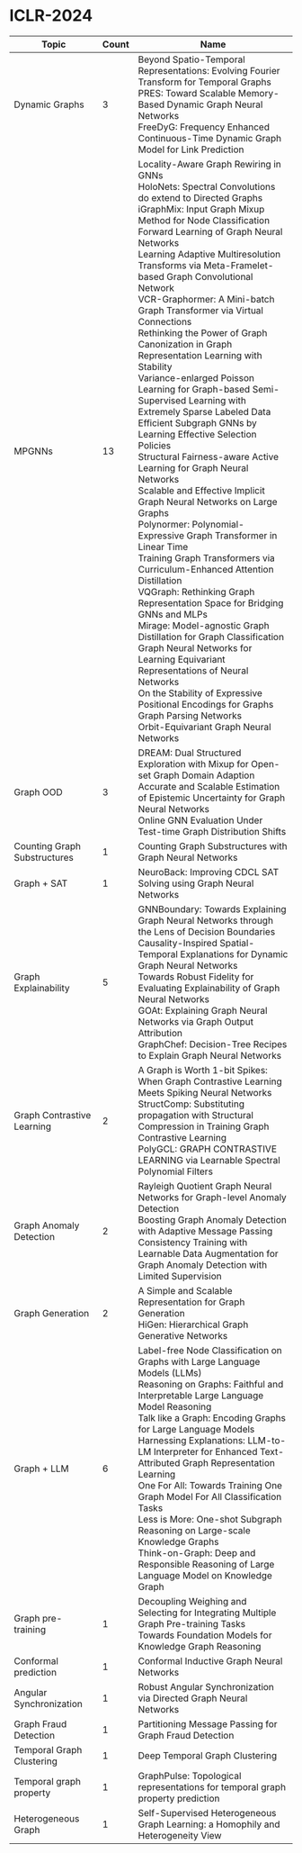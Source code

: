 # ICLR-2024

| Topic                       | Count | Name                                              |
|---------------------------------|----------|---------------------------------------------------------|
|Dynamic Graphs |3|Beyond Spatio-Temporal Representations: Evolving Fourier Transform for Temporal Graphs <br> PRES: Toward Scalable Memory-Based Dynamic Graph Neural Networks<br> FreeDyG: Frequency Enhanced Continuous-Time Dynamic Graph Model for Link Prediction|
|MPGNNs|13| Locality-Aware Graph Rewiring in GNNs <br> HoloNets: Spectral Convolutions do extend to Directed Graphs <br> iGraphMix: Input Graph Mixup Method for Node Classification<br> Forward Learning of Graph Neural Networks<br> Learning Adaptive Multiresolution Transforms via Meta-Framelet-based Graph Convolutional Network <br> VCR-Graphormer: A Mini-batch Graph Transformer via Virtual Connections<br> Rethinking the Power of Graph Canonization in Graph Representation Learning with Stability <br> Variance-enlarged Poisson Learning for Graph-based Semi-Supervised Learning with Extremely Sparse Labeled Data<br> Efficient Subgraph GNNs by Learning Effective Selection Policies <br> Structural Fairness-aware Active Learning for Graph Neural Networks <br> Scalable and Effective Implicit Graph Neural Networks on Large Graphs <br> Polynormer: Polynomial-Expressive Graph Transformer in Linear Time <br> Training Graph Transformers via Curriculum-Enhanced Attention Distillation<br> VQGraph: Rethinking Graph Representation Space for Bridging GNNs and MLPs <br> Mirage: Model-agnostic Graph Distillation for Graph Classification<br> Graph Neural Networks for Learning Equivariant Representations of Neural Networks <br> On the Stability of Expressive Positional Encodings for Graphs <br> Graph Parsing Networks <br> Orbit-Equivariant Graph Neural Networks|
|Graph OOD| 3| DREAM: Dual Structured Exploration with Mixup for Open-set Graph Domain Adaption<br> Accurate and Scalable Estimation of Epistemic Uncertainty for Graph Neural Networks <br> Online GNN Evaluation Under Test-time Graph Distribution Shifts|
|Counting Graph Substructures|1|Counting Graph Substructures with Graph Neural Networks|
|Graph + SAT|1|NeuroBack: Improving CDCL SAT Solving using Graph Neural Networks|
|Graph Explainability| 5| GNNBoundary: Towards Explaining Graph Neural Networks through the Lens of Decision Boundaries <br> Causality-Inspired Spatial-Temporal Explanations for Dynamic Graph Neural Networks <br> Towards Robust Fidelity for Evaluating Explainability of Graph Neural Networks <br> GOAt: Explaining Graph Neural Networks via Graph Output Attribution <br> GraphChef: Decision-Tree Recipes to Explain Graph Neural Networks|
|Graph Contrastive Learning| 2| A Graph is Worth 1-bit Spikes: When Graph Contrastive Learning Meets Spiking Neural Networks <br> StructComp: Substituting propagation with Structural Compression in Training Graph Contrastive Learning<br> PolyGCL: GRAPH CONTRASTIVE LEARNING via Learnable Spectral Polynomial Filters|
|Graph Anomaly Detection| 2| Rayleigh Quotient Graph Neural Networks for Graph-level Anomaly Detection<br> Boosting Graph Anomaly Detection with Adaptive Message Passing<br> Consistency Training with Learnable Data Augmentation for Graph Anomaly Detection with Limited Supervision|
|Graph Generation|2|A Simple and Scalable Representation for Graph Generation<br> HiGen: Hierarchical Graph Generative Networks|
|Graph + LLM| 6| Label-free Node Classification on Graphs with Large Language Models (LLMs)<br> Reasoning on Graphs: Faithful and Interpretable Large Language Model Reasoning<br>Talk like a Graph: Encoding Graphs for Large Language Models <br>Harnessing Explanations: LLM-to-LM Interpreter for Enhanced Text-Attributed Graph Representation Learning <br> One For All: Towards Training One Graph Model For All Classification Tasks <br> Less is More: One-shot Subgraph Reasoning on Large-scale Knowledge Graphs<br> Think-on-Graph: Deep and Responsible Reasoning of Large Language Model on Knowledge Graph|
|Graph pre-training| 1| Decoupling Weighing and Selecting for Integrating Multiple Graph Pre-training Tasks<br> Towards Foundation Models for Knowledge Graph Reasoning|
|Conformal prediction |1|Conformal Inductive Graph Neural Networks|
|Angular Synchronization|1|Robust Angular Synchronization via Directed Graph Neural Networks|
|Graph Fraud Detection| 1| Partitioning Message Passing for Graph Fraud Detection|
|Temporal Graph Clustering|1|Deep Temporal Graph Clustering|
|Temporal graph property |1|GraphPulse: Topological representations for temporal graph property prediction|
|Heterogeneous Graph|1|Self-Supervised Heterogeneous Graph Learning: a Homophily and Heterogeneity View|



